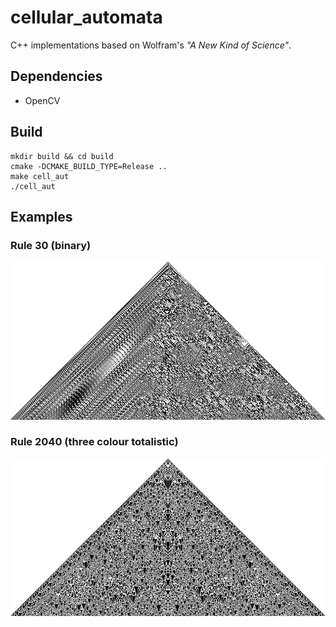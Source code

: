 # cellular_automata
C++ implementations based on Wolfram's *"A New Kind of Science"*.

## Dependencies
- OpenCV

## Build
```
mkdir build && cd build
cmake -DCMAKE_BUILD_TYPE=Release ..
make cell_aut
./cell_aut 
```

## Examples
### Rule 30 (binary)
![rule_30](./examples/rule_30.png)

### Rule 2040 (three colour totalistic)
![rule_30](./examples/rule_tct_2040.png)